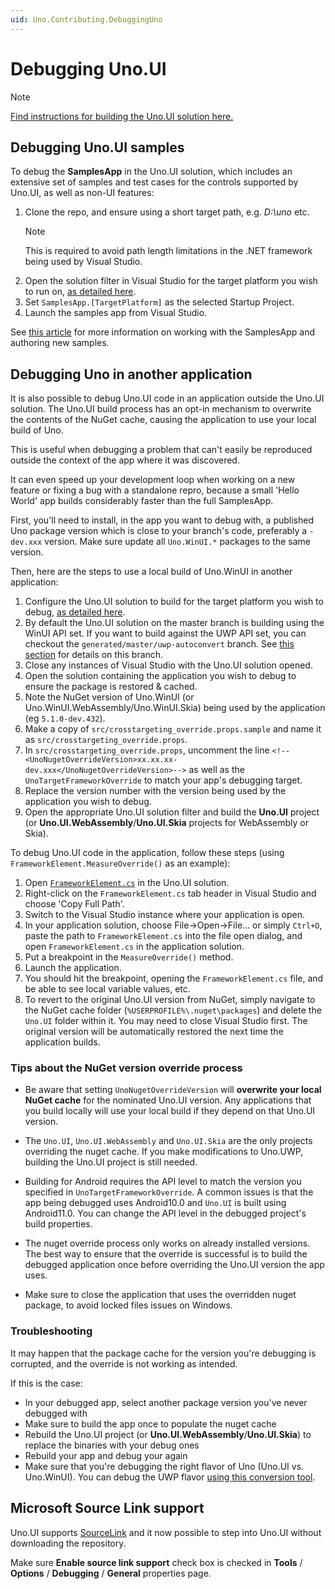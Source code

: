 ```yaml
---
uid: Uno.Contributing.DebuggingUno
---
```


# Debugging Uno.UI

> [!Note]
> [Find instructions for building the Uno.UI solution here.](xref:Uno.Contributing.BuildingUno) 

## Debugging Uno.UI samples

To debug the **SamplesApp** in the Uno.UI solution, which includes an extensive set of samples and test cases for the controls supported by Uno.UI, as well as non-UI features:

1. Clone the repo, and ensure using a short target path, e.g. _D:\uno_ etc.  
   > [!NOTE] 
   > This is required to avoid path length limitations in the .NET framework being used by Visual Studio.
2. Open the solution filter in Visual Studio for the target platform you wish to run on, [as detailed here](xref:Uno.Contributing.BuildingUno).
3. Set `SamplesApp.[TargetPlatform]` as the selected Startup Project.
4. Launch the samples app from Visual Studio.

See [this article](working-with-the-samples-apps.md) for more information on working with the SamplesApp and authoring new samples.

## Debugging Uno in another application

It is also possible to debug Uno.UI code in an application outside the Uno.UI solution. The Uno.UI build process has an opt-in mechanism to overwrite the contents of the NuGet cache, causing the application to use your local build of Uno.

This is useful when debugging a problem that can't easily be reproduced outside the context of the app where it was discovered. 

It can even speed up your development loop when working on a new feature or fixing a bug with a standalone repro, because a small 'Hello World' app builds considerably faster than the full SamplesApp.

First, you'll need to install, in the app you want to debug with, a published Uno package version which is close to your branch's code, preferably a `-dev.xxx` version. Make sure update all `Uno.WinUI.*` packages to the same version.

Then, here are the steps to use a local build of Uno.WinUI in another application:

1. Configure the Uno.UI solution to build for the target platform you wish to debug, [as detailed here](xref:Uno.Contributing.BuildingUno).
1. By default the Uno.UI solution on the master branch is building using the WinUI API set. If you want to build against the UWP API set, you can checkout the `generated/master/uwp-autoconvert` branch. See [this section](xref:Uno.Contributing.UWPConversion) for details on this branch.
2. Close any instances of Visual Studio with the Uno.UI solution opened.
3. Open the solution containing the application you wish to debug to ensure the package is restored & cached.
4. Note the NuGet version of Uno.WinUI (or Uno.WinUI.WebAssembly/Uno.WinUI.Skia) being used by the application (eg `5.1.0-dev.432`).
1. Make a copy of `src/crosstargeting_override.props.sample` and name it as `src/crosstargeting_override.props`.
5. In `src/crosstargeting_override.props`, uncomment the line `<!--<UnoNugetOverrideVersion>xx.xx.xx-dev.xxx</UnoNugetOverrideVersion>-->` as well as the `UnoTargetFrameworkOverride` to match your app's debugging target.
6. Replace the version number with the version being used by the application you wish to debug.
7. Open the appropriate Uno.UI solution filter and build the **Uno.UI** project (or **Uno.UI.WebAssembly**/**Uno.UI.Skia** projects for WebAssembly or Skia). 

To debug Uno.UI code in the application, follow these steps (using `FrameworkElement.MeasureOverride()` as an example):

1. Open [`FrameworkElement.cs`](https://github.com/unoplatform/uno/blob/master/src/Uno.UI/UI/Xaml/FrameworkElement.cs) in the Uno.UI solution.
2. Right-click on the `FrameworkElement.cs` tab header in Visual Studio and choose 'Copy Full Path'. 
3. Switch to the Visual Studio instance where your application is open.
4. In your application solution, choose File->Open->File... or simply `Ctrl+O`, paste the path to `FrameworkElement.cs` into the file open dialog, and open `FrameworkElement.cs` in the application solution.
5. Put a breakpoint in the `MeasureOverride()` method.
6. Launch the application.
7. You should hit the breakpoint, opening the `FrameworkElement.cs` file, and be able to see local variable values, etc.
8. To revert to the original Uno.UI version from NuGet, simply navigate to the NuGet cache folder (`%USERPROFILE%\.nuget\packages`) and delete the `Uno.UI` folder within it. You may need to close Visual Studio first. The original version will be automatically restored the next time the application builds.

### Tips about the NuGet version override process

- Be aware that setting `UnoNugetOverrideVersion` will **overwrite your local NuGet cache** for the nominated Uno.UI version. Any applications that you build locally will use your local build if they depend on that Uno.UI version.

- The `Uno.UI`, `Uno.UI.WebAssembly` and `Uno.UI.Skia` are the only projects overriding the nuget cache. If you make modifications to Uno.UWP, building the Uno.UI project is still needed.

- Building for Android requires the API level to match the version you specified in `UnoTargetFrameworkOverride`. A common issues is that the app being debugged uses Android10.0 and `Uno.UI` is built using Android11.0. You can change the API level in the debugged project's build properties.

- The nuget override process only works on already installed versions. The best way to ensure that the override is successful is to build the debugged application once before overriding the Uno.UI version the app uses.

- Make sure to close the application that uses the overridden nuget package, to avoid locked files issues on Windows.

### Troubleshooting

It may happen that the package cache for the version you're debugging is corrupted, and the override is not working as intended.

If this is the case:
- In your debugged app, select another package version you've never debugged with
- Make sure to build the app once to populate the nuget cache
- Rebuild the Uno.UI project (or **Uno.UI.WebAssembly**/**Uno.UI.Skia**) to replace the binaries with your debug ones
- Rebuild your app and debug your again
- Make sure that you're debugging the right flavor of Uno (Uno.UI vs. Uno.WinUI). You can debug the UWP flavor [using this conversion tool](xref:no.Contributing.UWPConversion).

## Microsoft Source Link support
Uno.UI supports [SourceLink](https://github.com/dotnet/sourcelink/) and it now possible to
step into Uno.UI without downloading the repository.

Make sure **Enable source link support** check box is checked in **Tools** / **Options**
/ **Debugging** / **General** properties page.
